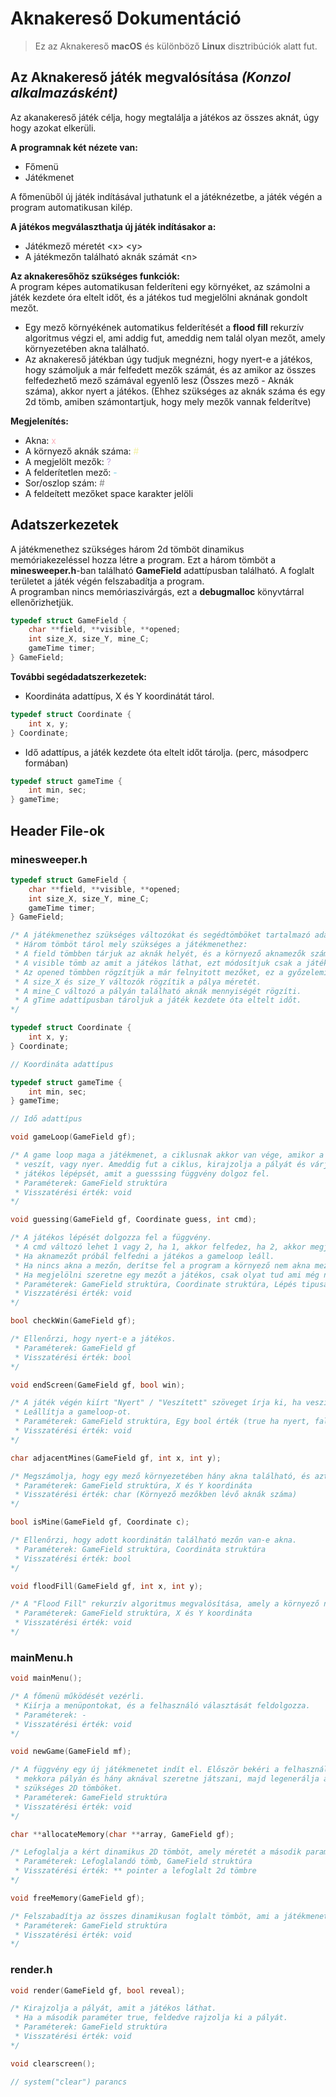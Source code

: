 # Aknakereső Dokumentáció
> Ez az Aknakereső **macOS** és különböző **Linux** disztribúciók alatt fut.
## Az Aknakereső játék megvalósítása *(Konzol  alkalmazásként)*  

Az akanakereső játék célja, hogy megtalálja a játékos az összes aknát, úgy hogy azokat elkerüli.  

**A programnak két nézete van:**
- Főmenü
- Játékmenet

A főmenüből új játék indításával juthatunk el a játéknézetbe, a játék végén a program automatikusan kilép.  

**A játékos megválaszthatja új játék indításakor a:**
- Játékmező méretét \<x> \<y>
- A játékmezőn található aknák számát \<n>

**Az aknakeresőhöz szükséges funkciók:**  
A program képes automatikusan felderíteni egy környéket, az számolni a játék kezdete óra eltelt időt, és a játékos tud megjelölni aknának gondolt mezőt.  
- Egy mező környékének automatikus felderítését a **flood fill** rekurzív algoritmus végzi el, ami addig fut, ameddig nem talál olyan mezőt, amely környezetében akna található.
- Az aknakereső játékban úgy tudjuk megnézni, hogy nyert-e a játékos, hogy számoljuk a már felfedett mezők számát, és az amikor az összes felfedezhető mező számával egyenlő lesz (Összes mező - Aknák száma), akkor nyert a játékos. (Ehhez szükséges az aknák száma és egy 2d tömb, amiben számontartjuk, hogy mely mezők vannak felderítve)

**Megjelenítés:**
- Akna: <span style="color:#FCAEBB">x</span>
- A környező aknák száma: <span style="color:#F2F0A1">#</span>
- A megjelölt mezők: <span style="color:#BF9BDE">?</span>
- A felderítetlen mező: <span style="color:#74D1EA">-</span>
- Sor/oszlop szám: <span style="color:#818383">#</span>
- A feldeített mezőket space karakter jelöli

## Adatszerkezetek
A játékmenethez szükséges három 2d tömböt dinamikus memóriakezeléssel hozza létre a program. Ezt a három tömböt a **minesweeper.h**-ban található **GameField** adattípusban található. A foglalt területet a játék végén felszabadítja a program.  
A programban nincs memóriaszivárgás, ezt a **debugmalloc** könyvtárral ellenőrizhetjük.
``` C
typedef struct GameField {
    char **field, **visible, **opened;
    int size_X, size_Y, mine_C;
    gameTime timer;
} GameField;
```

**További segédadatszerkezetek:**

- Koordináta adattípus, X és Y koordinátát tárol.
``` C
typedef struct Coordinate {
    int x, y;
} Coordinate;
```

- Idő adattípus, a játék kezdete óta eltelt időt tárolja. (perc, másodperc formában)
``` C
typedef struct gameTime {
    int min, sec;
} gameTime;
```

## Header File-ok
### **minesweeper.h**
``` C
typedef struct GameField {
    char **field, **visible, **opened;
    int size_X, size_Y, mine_C;
    gameTime timer;
} GameField;

/* A játékmenethez szükséges változókat és segédtömböket tartalmazó adattípus.
 * Három tömböt tárol mely szükséges a játékmenethez:
 * A field tömbben tárjuk az aknák helyét, és a környező aknamezők számát.
 * A visible tömb az amit a játékos láthat, ezt módosítjuk csak a játék során
 * Az opened tömbben rögzítjük a már felnyitott mezőket, ez a győzelemi eset felismeréséhez kell.
 * A size_X és size_Y változók rögzítik a pálya méretét.
 * A mine_C változó a pályán található aknák mennyiségét rögzíti.
 * A gTime adattípusban tároljuk a játék kezdete óta eltelt időt.
*/
```
``` C
typedef struct Coordinate {
    int x, y;
} Coordinate;

// Koordináta adattípus
```
``` C
typedef struct gameTime {
    int min, sec;
} gameTime;

// Idő adattípus
```
``` C
void gameLoop(GameField gf);

/* A game loop maga a játékmenet, a ciklusnak akkor van vége, amikor a játékos
 * veszít, vagy nyer. Ameddig fut a ciklus, kirajzolja a pályát és várja
 * játékos lépépsét, amit a guesssing függvény dolgoz fel.
 * Paraméterek: GameField struktúra
 * Visszatérési érték: void
*/
```
``` C
void guessing(GameField gf, Coordinate guess, int cmd);

/* A játékos lépését dolgozza fel a függvény.
 * A cmd változó lehet 1 vagy 2, ha 1, akkor felfedez, ha 2, akkor megjelöl egy mezőt.
 * Ha aknamezőt próbál felfedni a játékos a gameloop leáll.
 * Ha nincs akna a mezőn, derítse fel a program a környező nem akna mezőket.
 * Ha megjelölni szeretne egy mezőt a játékos, csak olyat tud ami még nincs feldedve.
 * Paraméterek: GameField struktúra, Coordinate struktúra, Lépés tipusa
 * Viszzatérési érték: void
*/
```
``` C
bool checkWin(GameField gf);

/* Ellenőrzi, hogy nyert-e a játékos.
 * Paraméterek: GameField gf
 * Visszatérési érték: bool
*/
```
``` C
void endScreen(GameField gf, bool win);

/* A játék végén kiírt "Nyert" / "Veszített" szöveget írja ki, ha veszített a játékos, felfedi az összes mezőt.
 * Leállítja a gameloop-ot.
 * Paraméterek: GameField struktúra, Egy bool érték (true ha nyert, false ha veszített a játékos)
 * Visszatérési érték: void
*/
```
``` C
char adjacentMines(GameField gf, int x, int y);

/* Megszámolja, hogy egy mező környezetében hány akna található, és azt rögzíti.
 * Paraméterek: GameField struktúra, X és Y koordináta
 * Visszatérési érték: char (Környező mezőkben lévő aknák száma)
*/
```
``` C
bool isMine(GameField gf, Coordinate c);

/* Ellenőrzi, hogy adott koordinátán található mezőn van-e akna.
 * Paraméterek: GameField struktúra, Coordináta struktúra
 * Visszatérési érték: bool
*/
```
``` C
void floodFill(GameField gf, int x, int y);

/* A "Flood Fill" rekurzív algoritmus megvalósítása, amely a környező nem-akna mezők felfedéséért felel.
 * Paraméterek: GameField struktúra, X és Y koordináta
 * Visszatérési érték: void
*/
```

### **mainMenu.h**
``` C
void mainMenu();

/* A főmenü működését vezérli.
 * Kiírja a menüpontokat, és a felhasználó választását feldolgozza.
 * Paraméterek: -
 * Visszatérési érték: void
*/
```
``` C
void newGame(GameField mf);

/* A függvény egy új játékmenetet indít el. Először bekéri a felhasználótól, hogy
 * mekkora pályán és hány aknával szeretne játszani, majd legenerálja a játékmenethez
 * szükséges 2D tömböket.
 * Paraméterek: GameField struktúra
 * Visszatérési érték: void
*/
```
``` C
char **allocateMemory(char **array, GameField gf);

/* Lefoglalja a kért dinamikus 2D tömböt, amely méretét a második paraméterből kapja.
 * Paraméterek: Lefoglalandó tömb, GameField struktúra
 * Visszatérési érték: ** pointer a lefoglalt 2d tömbre
*/
```
``` C
void freeMemory(GameField gf);

/* Felszabadítja az összes dinamikusan foglalt tömböt, ami a játékmenethez szükséges.
 * Paraméterek: GameField struktúra
 * Visszatérési érték: void
*/
```

### **render.h**

``` C
void render(GameField gf, bool reveal);

/* Kirajzolja a pályát, amit a játékos láthat.
 * Ha a második paraméter true, feldedve rajzolja ki a pályát.
 * Paraméterek: GameField struktúra
 * Visszatérési érték: void
*/
```
``` C
void clearscreen();

// system("clear") parancs
```